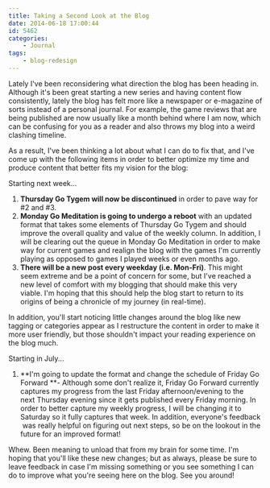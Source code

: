 ```yaml
---
title: Taking a Second Look at the Blog
date: 2014-06-18 17:00:44
id: 5462
categories:
	- Journal
tags:
	- blog-redesign
---
```


Lately I've been reconsidering what direction the blog has been heading in. Although it's been great starting a new series and having content flow consistently, lately the blog has felt more like a newspaper or e-magazine of sorts instead of a personal journal. For example, the game reviews that are being published are now usually like a month behind where I am now, which can be confusing for you as a reader and also throws my blog into a weird clashing timeline.

As a result, I've been thinking a lot about what I can do to fix that, and I've come up with the following items in order to better optimize my time and produce content that better fits my vision for the blog:

Starting next week...

1.  **Thursday Go Tygem will now be discontinued** in order to pave way for #2 and #3.
2.  **Monday Go Meditation is going to undergo a reboot** with an updated format that takes some elements of Thursday Go Tygem and should improve the overall quality and value of the weekly column. In addition, I will be clearing out the queue in Monday Go Meditation in order to make way for current games and realign the blog with the games I'm currently playing as opposed to games I played weeks or even months ago.
3.  **There will be a new post every weekday (i.e. Mon-Fri)**. This might seem extreme and be a point of concern for some, but I've reached a new level of comfort with my blogging that should make this very viable. I'm hoping that this should help the blog start to return to its origins of being a chronicle of my journey (in real-time).

In addition, you'll start noticing little changes around the blog like new tagging or categories appear as I restructure the content in order to make it more user friendly, but those shouldn't impact your reading experience on the blog much.

Starting in July...

1.  **I'm going to update the format and change the schedule of Friday Go Forward **- Although some don't realize it, Friday Go Forward currently captures my progress from the last Friday afternoon/evening to the next Thursday evening since it gets published every Friday morning. In order to better capture my weekly progress, I will be changing it to Saturday so it fully captures that week. In addition, everyone's feedback  was really helpful on figuring out next steps, so be on the lookout in the future for an improved format!

Whew. Been meaning to unload that from my brain for some time. I'm hoping that you'll like these new changes; but as always, please be sure to leave feedback in case I'm missing something or you see something I can do to improve what you're seeing here on the blog. See you around!